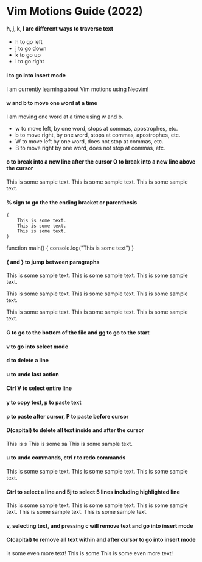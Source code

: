 # Vim Motions Guide (2022)

#### h, j, k, l are different ways to traverse text
- h to go left
- j to go down
- k to go up
- l to go right

#### i to go into insert mode
I am currently learning about Vim motions using Neovim!

#### w and b to move one word at a time
I am moving one word at a time using w and b.
- w to move left, by one word, stops at commas, apostrophes, etc.
- b to move right, by one word, stops at commas, apostrophes, etc.
- W to move left by one word, does not stop at commas, etc.
- B to move right by one word, does not stop at commas, etc.

#### o to break into a new line after the cursor O to break into a new line above the cursor
This is some sample text.
This is some sample text.
This is some sample text.

#### % sign to go the the ending bracket or parenthesis
	(
		This is some text.
		This is some text.
		This is some text.
	)

function main() {
	console.log("This is some text")
}

#### { and } to jump between paragraphs

This is some sample text.
This is some sample text.
This is some sample text.

This is some sample text.
This is some sample text.
This is some sample text.

This is some sample text.
This is some sample text.
This is some sample text.

#### G to go to the bottom of the file and gg to go to the start
#### v to go into select mode
#### d to delete a line
#### u to undo last action
#### Ctrl V to select entire line 
#### y to copy text, p to paste text
#### p to paste after cursor, P to paste before cursor

#### D(capital) to delete all text inside and after the cursor

This is s
This is some sa
This is some sample text.

#### u to undo commands, ctrl r to redo commands

This is some sample text.
This is some sample text.
This is some sample text.

#### Ctrl to select a line and 5j to select 5 lines including highlighted line

This is some sample text.
This is some sample text.
This is some sample text.
This is some sample text.
This is some sample text.

#### v, selecting text, and pressing c will remove text and go into insert mode 
#### C(capital) to remove all text within and after cursor to go into insert mode

is some even more text!
This is some
This is some even more text!
